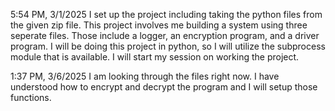 5:54 PM, 3/1/2025
I set up the project including taking the python files from the given zip file. This project involves me building a system using three seperate files.
Those include a logger, an encryption program, and a driver program.
I will be doing this project in python, so I will utilize the subprocess module that is available. I will start my session on working the project.

1:37 PM, 3/6/2025
I am looking through the files right now. I have understood how to encrypt and decrypt the program and I will setup those functions.
